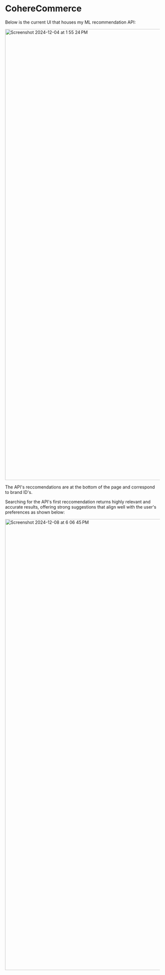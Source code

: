 # CohereCommerce

Below is the current UI that houses my ML recommendation API: 

<img width="1470" alt="Screenshot 2024-12-04 at 1 55 24 PM" src="https://github.com/user-attachments/assets/17915e7e-040d-40e5-ba74-709a402d3db9">

The API's reccomendations are at the bottom of the page and correspond to brand ID's.

Searching for the API's first reccomendation returns highly relevant and accurate results, offering strong suggestions that align well with the user's preferences as shown below:

<img width="1470" alt="Screenshot 2024-12-08 at 6 06 45 PM" src="https://github.com/user-attachments/assets/25d8d7ba-2f9b-4122-a99e-a405127e7768">
